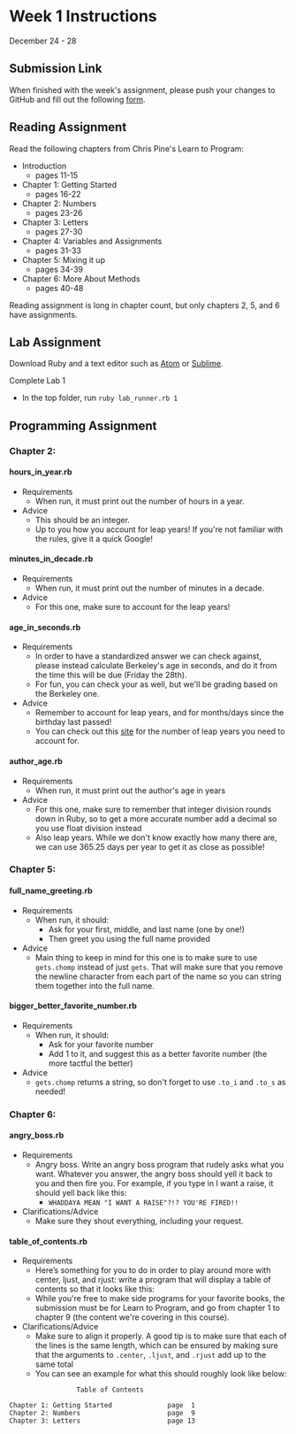 # Week 1 Instructions

December 24 - 28

## Submission Link

When finished with the week's assignment, please push your changes to GitHub and fill out the following <a href="https://goo.gl/forms/g5KfxrMtzOXYusmG3">form</a>.

## Reading Assignment

 Read the following chapters from Chris Pine's Learn to Program:

- Introduction
  - pages 11-15
- Chapter 1: Getting Started
  - pages 16-22
- Chapter 2: Numbers
  - pages 23-26
- Chapter 3: Letters
  - pages 27-30
- Chapter 4: Variables and Assignments
  - pages 31-33
- Chapter 5: Mixing it up
  - pages 34-39
- Chapter 6: More About Methods
  - pages 40-48

Reading assignment is long in chapter count, but only chapters 2, 5, and 6 have assignments.

## Lab Assignment

Download Ruby and a text editor such as <a href="https://atom.io/">Atom</a> or <a href="https://www.sublimetext.com/3">Sublime</a>.

Complete Lab 1

- In the top folder, run `ruby lab_runner.rb 1`

## Programming Assignment

### Chapter 2:

#### hours\_in\_year.rb

- Requirements
  - When run, it must print out the number of hours in a year.
- Advice
  - This should be an integer.
  - Up to you how you account for leap years! If you're not familiar with the rules, give it a quick Google!

#### minutes\_in\_decade.rb

- Requirements
  - When run, it must print out the number of minutes in a decade.
- Advice
  - For this one, make sure to account for the leap years!

#### age\_in\_seconds.rb

- Requirements
  - In order to have a standardized answer we can check against, please instead calculate Berkeley's age in seconds, and do it from the time this will be due (Friday the 28th).
  - For fun, you can check your as well, but we'll be grading based on the Berkeley one.
- Advice
  - Remember to account for leap years, and for months/days since the birthday last passed!
  - You can check out this <a href="https://www.free-online-calculator-use.com/leap-year-calculator.html">site</a> for the number of leap years you need to account for.

#### author\_age.rb

- Requirements
  - When run, it must print out the author's age in years
- Advice
  - For this one, make sure to remember that integer division rounds down in Ruby, so to get a more accurate number add a decimal so you use float division instead
  - Also leap years. While we don't know exactly how many there are, we can use 365.25 days per year to get it as close as possible!

### Chapter 5:

#### full\_name\_greeting.rb

- Requirements
  - When run, it should:
    - Ask for your first, middle, and last name (one by one!)
    - Then greet you using the full name provided
- Advice
  - Main thing to keep in mind for this one is to make sure to use `gets.chomp` instead of just `gets`. That will make sure that you remove the newline character from each part of the name so you can string them together into the full name.

#### bigger\_better\_favorite\_number.rb

- Requirements
  - When run, it should:
    - Ask for your favorite number
    - Add 1 to it, and suggest this as a better favorite number (the more tactful the better)
- Advice
  - `gets.chomp` returns a string, so don't forget to use `.to_i` and `.to_s` as needed!

### Chapter 6:

#### angry\_boss.rb

- Requirements
  - Angry boss. Write an angry boss program that rudely asks what you want. Whatever you answer, the angry boss should yell it back to you and then fire you. For example, if you type in I want a raise, it should yell back like this:
	  - `WHADDAYA MEAN "I WANT A RAISE"?!? YOU'RE FIRED!!`
- Clarifications/Advice
  - Make sure they shout everything, including your request.

#### table\_of\_contents.rb

- Requirements
  - Here’s something for you to do in order to play around more with center, ljust, and rjust: write a program that will display a table of contents so that it looks like this:
  - While you're free to make side programs for your favorite books, the submission must be for Learn to Program, and go from chapter 1 to chapter 9 (the content we're covering in this course).
- Clarifications/Advice
  - Make sure to align it properly. A good tip is to make sure that each of the lines is the same length, which can be ensured by making sure that the arguments to `.center`, `.ljust`, and `.rjust` add up to the same total
  - You can see an example for what this should roughly look like below:

```
			     Table of Contents

Chapter 1: Getting Started				page  1
Chapter 2: Numbers				    	page  9
Chapter 3: Letters				    	page 13
```
